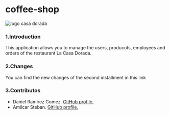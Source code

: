 # coffee-shop

![logo casa dorada](https://user-images.githubusercontent.com/73015055/116585149-b43bf880-a8dd-11eb-9f8b-df8e69d9aa51.png)

### 1.Introduction
This application allows you to manage the users, producots, employees and orders of the restaurant La Casa Dorada.

### 2.Changes
You can find the new changes of the second installment in this link

### 3.Contributos
* Daniel Ramirez Gomez. [GitHub profile.](https://github.com/DanielRamirez1901 "GitHub profile.")
* Amilcar Steban. [GitHub profile.](https://github.com/Amilcar-Steban "GitHub profile.")
